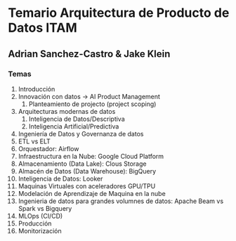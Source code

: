 # Temario Arquitectura de Producto de Datos ITAM 
## Adrian Sanchez-Castro & Jake Klein

### Temas
1. Introducción
2. Innovación con datos → AI Product Management
    1. Planteamiento de projecto (project scoping)
3. Arquitecturas modernas de datos
    1. Inteligencia de Datos/Descriptiva
    2. Inteligencia Artificial/Predictiva
4. Ingeniería de Datos y Governanza de datos
5. ETL vs ELT
6. Orquestador: Airflow
7. Infraestructura en la Nube: Google Cloud Platform
8. Almacenamiento (Data Lake): Clous Storage
9. Almacén de Datos (Data Warehouse): BigQuery
10. Inteligencia de Datos: Looker
11. Maquinas Virtuales con aceleradores GPU/TPU
12. Modelación de Aprendizaje de Maquina en la nube
13. Ingenieria de datos para grandes volumnes de datos: Apache Beam vs Spark vs Bigquery
14. MLOps (CI/CD)
15. Producción 
16. Monitorización
